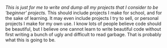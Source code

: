 *This is just for me to write and dump all my projects
that I consider to be 'beginner' projects.*
This should include projects I make for school,
and for the sake of learning.
It may even include projects I try to sell, or personal projects
I make for my own use.
I know lots of people believe code should be beautiful,
but I believe one cannot learn to write beautiful code
without first writing a bunch of ugly and difficult to read garbage.
That is probably what this is going to be.
